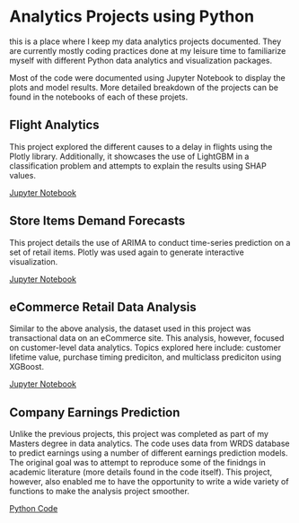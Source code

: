 # Analytics Projects using Python

this is a place where I keep my data analytics projects documented. They are currently mostly coding practices done at my leisure time to familiarize myself with different Python data analytics and visualization packages.

Most of the code were documented using Jupyter Notebook to display the plots and model results. More detailed breakdown of the projects can be found in the notebooks of each of these projets.


## Flight Analytics

This project explored the different causes to a delay in flights using the Plotly library. Additionally, it showcases the use of LightGBM in a classification problem and attempts to explain the results using SHAP values.

[Jupyter Notebook](https://github.com/tsaofa/Projects/blob/master/Flight%20Analytics/Flight%20Analytics.ipynb)


## Store Items Demand Forecasts

This project details the use of ARIMA to conduct time-series prediction on a set of retail items. Plotly was used again to generate interactive visualization. 

[Jupyter Notebook](https://github.com/tsaofa/Projects/blob/master/Demand%20Forecasting/Store%20Demand%20Forecasting.ipynb)


## eCommerce Retail Data Analysis

Similar to the above analysis, the dataset used in this project was transactional data on an eCommerce site. This analysis, however, focused on customer-level data analytics. Topics explored here include: customer lifetime value, purchase timing prediciton, and multiclass prediciton using XGBoost.

[Jupyter Notebook](https://github.com/tsaofa/Projects/blob/master/eCommerce%20Analysis/eCommerce%20Analysis.ipynb)


## Company Earnings Prediction

Unlike the previous projects, this project was completed as part of my Masters degree in data analytics. The code uses data from WRDS database to predict earnings using a number of different earnings prediction models. The original goal was to attempt to reproduce some of the finidngs in academic literature (more details found in the code itself). This project, however, also enabled me to have the opportunity to write a wide variety of functions to make the analysis project smoother.

[Python Code](https://github.com/tsaofa/Projects/blob/master/Earnings%20Prediction/AccountingProject.py)


